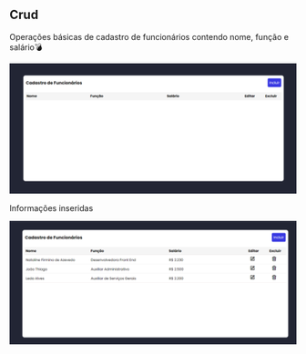 <h2>Crud</h2>

Operações básicas de cadastro de funcionários contendo nome, função e salário💣

<img src="img/crud - project.png">

Informações inseridas 

<img src="img/crud.png">
